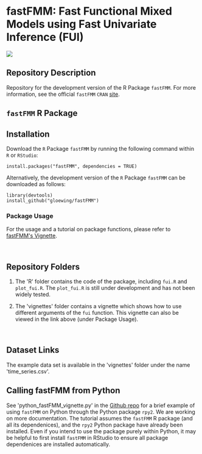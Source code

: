 # fastFMM: Fast Functional Mixed Models using Fast Univariate Inference (FUI)

[![](http://cranlogs.r-pkg.org/badges/fastFMM)](https://cran.rstudio.com/web/packages/fastFMM/index.html)

## Repository Description

Repository for the development version of the R Package `fastFMM`. For more information, see the official `fastFMM` $\texttt{CRAN}$ [site](https://cran.r-project.org/web/packages/fastFMM/index.html).  

## `fastFMM` R Package

## Installation

Download the $\texttt{R}$ Package `fastFMM` by running the following command within $\texttt{R}$ or $\texttt{RStudio}$:

```{R}
install.packages("fastFMM", dependencies = TRUE)
```

Alternatively, the development version of the $\texttt{R}$ Package `fastFMM` can be downloaded as follows:

```{R}
library(devtools)
install_github("gloewing/fastFMM")
```

###  Package Usage

For the usage and a tutorial on package functions, please refer to [fastFMM's Vignette](https://rpubs.com/gloewinger/1110512). 

<br />

## Repository Folders
1) The 'R' folder contains the code of the package, including `fui.R` and `plot_fui.R`. The `plot_fui.R` is still under development and has not been widely tested.

2) The 'vignettes' folder contains a vignette which shows how to use different arguments of the `fui` function. This vignette can also be viewed in the link above (under Package Usage). 

<br />

## Dataset Links

The example data set is available in the 'vignettes' folder under the name 'time_series.csv'.

## Calling fastFMM from Python

See 'python_fastFMM_vignette.py' in the [Github repo](https://github.com/gloewing/photometry_FLMM/tree/main/Tutorials) for a brief example of using `fastFMM` on Python through the Python package `rpy2`. We are working on more documentation. The tutorial assumes the `fastFMM` R package (and all its dependenices), and the `rpy2` Python package have already been installed. Even if you intend to use the package purely within Python, it may be helpful to first install `fastFMM` in RStudio to ensure all package dependenices are installed automatically.
